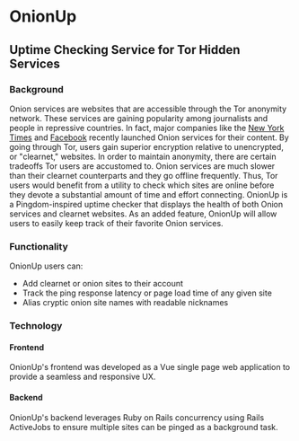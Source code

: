 # OnionUp

## Uptime Checking Service for Tor Hidden Services

### Background

Onion services are websites that are accessible through the Tor anonymity network. These services are gaining popularity among journalists and people in repressive countries. In fact, major companies like the [New York Times](https://www.nytimes3xbfgragh.onion/) and [Facebook](https://facebookcorewwi.onion/) recently launched Onion services for their content. By going through Tor, users gain superior encryption relative to unencrypted, or "clearnet," websites. In order to maintain anonymity, there are certain tradeoffs Tor users are accustomed to. Onion services are much slower than their clearnet counterparts and they go offline frequently. Thus, Tor users would benefit from a utility to check which sites are online before they devote a substantial amount of time and effort connecting. OnionUp is a Pingdom-inspired uptime checker that displays the health of both Onion services and clearnet websites. As an added feature, OnionUp will allow users to easily keep track of their favorite Onion services.

### Functionality

OnionUp users can:
- Add clearnet or onion sites to their account
- Track the ping response latency or page load time of any given site 
- Alias cryptic onion site names with readable nicknames

### Technology

#### Frontend 

OnionUp's frontend was developed as a Vue single page web application to provide a seamless and responsive UX. 

#### Backend

OnionUp's backend leverages Ruby on Rails concurrency using Rails ActiveJobs to ensure multiple sites can be pinged as a background task.
